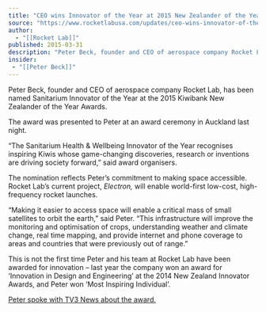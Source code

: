 ```yaml
---
title: "CEO wins Innovator of the Year at 2015 New Zealander of the Year Awards "
source: "https://www.rocketlabusa.com/updates/ceo-wins-innovator-of-the-year-at-2015-new-zealander-of-the-year-awards/"
author:
  - "[[Rocket Lab]]"
published: 2015-03-31
description: "Peter Beck, founder and CEO of aerospace company Rocket Lab, has been named Sanitarium Innovator of the Year at the 2015 Kiwibank New Zealander of the Year Awards."
insider:
 - "[[Peter Beck]]"
---
```

Peter Beck, founder and CEO of aerospace company Rocket Lab, has been named Sanitarium Innovator of the Year at the 2015 Kiwibank New Zealander of the Year Awards.

The award was presented to Peter at an award ceremony in Auckland last night.

“The Sanitarium Health & Wellbeing Innovator of the Year recognises inspiring Kiwis whose game-changing discoveries, research or inventions are driving society forward,” said award organisers.

The nomination reflects Peter’s commitment to making space accessible. Rocket Lab’s current project, *Electron,* will enable world-first low-cost, high-frequency rocket launches.

“Making it easier to access space will enable a critical mass of small satellites to orbit the earth,” said Peter. “This infrastructure will improve the monitoring and optimisation of crops, understanding weather and climate change, real time mapping, and provide internet and phone coverage to areas and countries that were previously out of range.”

This is not the first time Peter and his team at Rocket Lab have been awarded for innovation – last year the company won an award for ‘Innovation in Design and Engineering’ at the 2014 New Zealand Innovator Awards, and Peter won ‘Most Inspiring Individual’.

[Peter spoke with TV3 News about the award.](http://www.3news.co.nz/business/full-interview-rocket-labs-peter-beck-talks-satellite-aspirations-2015030306#axzz3TCHkbxSL)